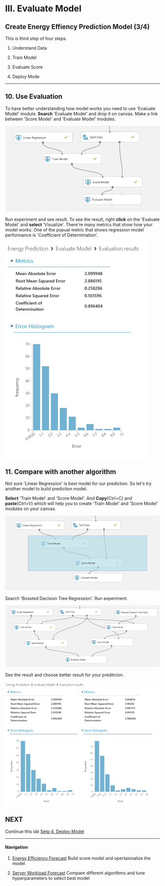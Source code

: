 # III. Evaluate Model

## Create Energy Effiency Prediction Model (3/4)

This is third step of four steps.

1. Understand Data

1. Train Model

1. Evaluate Score

1. Deploy Mode 

***

## 10. Use Evaluation 

To have better understanding how model works you need to use 'Evaluate Model' module. __Search__ 'Evaluate Model' and drop it on canvas. Make a link between 'Score Model' and 'Evaluate Model' modules.

![Train Model](../images/22.png)

Run experiment and see result. To see the result, right __click__ on the 'Evaluate Model' and __select__ 'Visualize'. There're many metrics that show how your model works. One of the popual metric that shows regression model performance is 'Coefficient of Determination'. 

![Train Model](../images/23.png)

## 11. Compare with another algorithm

Not sure 'Linear Regression' is best model for our prediction. So let's try another model to build prediction model. 

__Select__ 'Train Model' and 'Score Model'. And __Copy__(Ctrl+C) and __paste__(Ctrl+V) which will help you to create 'Train Model' and 'Score Model' modules on your canvas.

![Train Model](../images/24.png)

Search 'Bossted Decision Tree Regression'. Run experiment.

![Train Model](../images/25.png)

See the result and choose better result for your preditcion.

![Train Model](../images/26.png)


## NEXT
Continue this lab [Setp 4. Deploy Model](./02.04.DeployModel.md)

--- 

#### Navigation

1. <a href="https://github.com/xlegend1024/az-mlstudio-hol/blob/master/EnergyEfficiency/02.01.EnergyEfficiency.md" target="_blank">Energy Efficiency Forecast</a>
Build score model and opertaionalize the model

1. <a href="https://github.com/xlegend1024/az-mlstudio-hol/blob/master/ServerWorkloadForecast/03.01.ServerWorkLoadForecast.md" target="_blank">Server Workload Forecast</a>
Compare different algorithms and tune hyperparameters to select best model 
